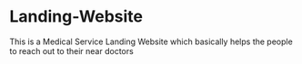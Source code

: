 # Landing-Website
This is a Medical Service Landing Website which basically helps the people to reach out to their near doctors 
